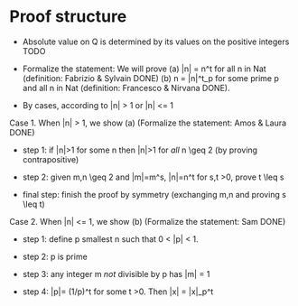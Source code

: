 
# Proof structure

* Absolute value on Q is determined by its values on the positive integers TODO

* Formalize the statement: We will prove
(a) |n| = n^t for all n in Nat (definition: Fabrizio & Sylvain DONE)
(b) n = |n|^t_p for some prime p and all n in Nat (definition: Francesco & Nirvana DONE).

* By cases, according to |n| > 1 or |n| <= 1

Case 1. When |n| > 1, we show (a) (Formalize the statement: Amos & Laura DONE)
- step 1: if |n|>1 for some n then |n|>1 for *all* n \geq 2 (by proving contrapositive)

- step 2: given m,n \geq 2 and |m|=m^s, |n|=n^t for s,t >0, prove t \leq s

- final step: finish the proof by symmetry (exchanging m,n and proving s \leq t)

Case 2. When |n| <= 1, we show (b) (Formalize the statement: Sam DONE)

- step 1: define p smallest n such that 0 < |p| < 1. 

- step 2: p is prime

- step 3: any integer m *not* divisible by p has |m| = 1

- step 4: |p|= (1/p)^t for some t >0. Then |x| = |x|_p^t

